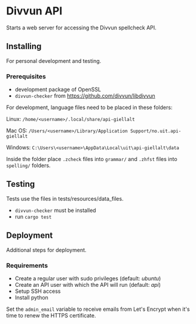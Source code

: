 # Divvun API

Starts a web server for accessing the Divvun spellcheck API.

## Installing

For personal development and testing.

### Prerequisites

- development package of OpenSSL
- `divvun-checker` from https://github.com/divvun/libdivvun

For development, language files need to be placed in these folders:

Linux: `/home/<username>/.local/share/api-giellalt`

Mac OS: `/Users/<username>/Library/Application Support/no.uit.api-giellalt`

Windows: `C:\Users\<username>\AppData\Local\uit\api-giellalt\data`

Inside the folder place `.zcheck` files into `grammar/` and `.zhfst` files into `spelling/` folders.

## Testing

Tests use the files in tests/resources/data_files.

- `divvun-checker` must be installed
- run `cargo test`

## Deployment

Additional steps for deployment.

### Requirements

- Create a regular user with sudo privileges (default: *ubuntu*)
- Create an API user with which the API will run (default: *api*)
- Setup SSH access
- Install python

Set the `admin_email` variable to receive emails from Let's Encrypt when it's time to renew the HTTPS certificate.
